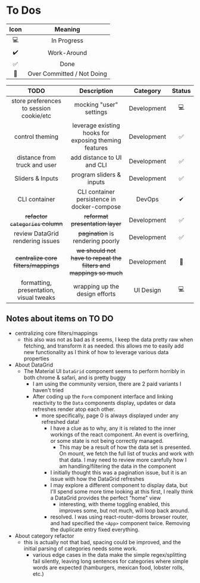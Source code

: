 # To Dos

| Icon |          Meaning           |
| :--: | :------------------------: |
|  💻  |        In Progress         |
|  ✔️  |        Work-Around         |
|  ✅  |            Done            |
|  🤣  | Over Committed / Not Doing |

|                  TODO                   |                            Description                            |  Category   | Status |
| :-------------------------------------: | :---------------------------------------------------------------: | :---------: | :----: |
| store preferences to session cookie/etc |                      mocking "user" settings                      | Development |   💻   |
|             control theming             |       leverage existing hooks for exposing theming features       | Development |   ✅   |
|      distance from truck and user       |                    add distance to UI and CLI                     | Development |   ✅   |
|            Sliders & Inputs             |                     program sliders & inputs                      | Development |   ✅   |
|              CLI container              |            CLI container persistence in docker-compose            |   DevOps    |   ✔    |
|    ~~refactor `categories` column~~     |                  ~~reformat presentation layer~~                  | Development |   ✅   |
|    review DataGrid rendering issues     |                ~~pagination~~ is rendering poorly                 | Development |   ✅   |
|  ~~centralize core filters/mappings~~   | ~~we should not have to repeat the filters and mappings so much~~ | Development |   🤣   |
| formatting, presentation, visual tweaks |                  wrapping up the design efforts                   |  UI Design  |   💻   |

## Notes about items on TO DO

- centralizing core filters/mappings
  - this also was not as bad as it seems, I keep the data pretty raw when fetching, and transform it as needed. this allows me to easily add new functionality as I think of how to leverage various data properties
- About DataGrid
  - The Material UI `DataGrid` component seems to perform horribly in both chrome & safari, and is pretty buggy
    - I am using the community version, there are 2 paid variants I haven't tried
    - After coding up the `Form` component interface and linking reactivity to the `Data` components display, updates or data refreshes render atop each other.
      - more specifically, page 0 is always displayed under any refreshed data!
        - I have a clue as to why, any it is related to the inner workings of the react component. An event is overfiring, or some state is not being correctly managed.
          - This may be a result of how the data set is presented. On mount, we fetch the full list of trucks and work with that data. I may need to review more carefully how I am handling/filtering the data in the component
        - I initially thought this was a pagination issue, but it is an issue with how the DataGrid refreshes
        - I may explore a different component to display data, but I'll spend some more time looking at this first, I really think a DataGrid provides the perfect "home" view
          - interesting, with theme toggling enabled, this improves some, but not much, will loop back around.
        - resolved. I was using react-router-doms browser router, and had specified the `<App>` component twice. Removing the duplicate entry fixed everything.
- About category refactor
  - this is actually not that bad, spacing could be improved, and the initial parsing of categories needs some work.
    - various edge cases in the data make the simple regex/splitting fail silently, leaving long sentences for categories where simple words are expected (hamburgers, mexican food, lobster rolls, etc.)
